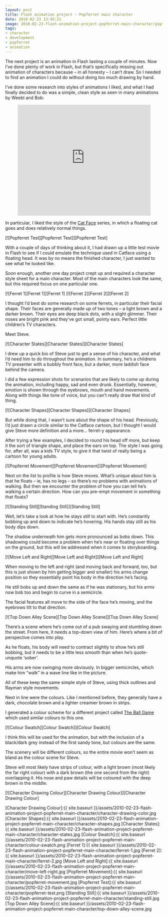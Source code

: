 ```yaml
---
layout: post
title: Flash animation project – Popferret main character
date: 2010-02-23 13:45:21
image: 2010-02-23-flash-animation-project-popferret-main-character/popferret-test.png
tags:
- character
- development
- popferret
- animation
---
```


The next project is an animation in Flash lasting a couple of minutes. Now I’ve done plenty of work in Flash, but that’s specifically missing out animation of characters because – in all honesty – I can’t draw. So I needed to find an animation I could do without doing too much drawing by hand. 

I’ve done some research into styles of animations I liked, and what I had finally decided to do was a simple, clean style as seen in many animations by Weebl and Bob:

<div style="padding-bottom: 0px; padding-left: 0px; width: 425px; padding-right: 0px; display: block; float: none; margin-left: auto; margin-right: auto; padding-top: 0px" id="scid:5737277B-5D6D-4f48-ABFC-DD9C333F4C5D:6b63778a-4ecf-4b3a-92ba-048ced72573f" class="wlWriterEditableSmartContent">
<div><object width="425" height="355"><param name="movie" value="http://www.youtube.com/v/4lRgKokBQbc&amp;hl=en" /><embed src="http://www.youtube.com/v/4lRgKokBQbc&amp;hl=en" type="application/x-shockwave-flash" width="425" height="355"></embed></object></div>
</div>

In particular, I liked the style of the [Cat Face][Cat Face] series, in which a floating cat goes and does relatively normal things.

[![Popferret Test][Popferret Test]][Popferret Test]

With a couple of days of thinking about it, I had drawn up a little test movie in Flash to see if I could emulate the technique used in Catface using a floating head. It was by no means the finished character, I just wanted to see what he looked like.

Soon enough, another one day project crept up and required a character style sheet for a main character. Most of the main characters look the same, but this required focus on one particular one.

[![Ferret 1][Ferret 1]][Ferret 1]
[![Ferret 2][Ferret 2]][Ferret 2]

I thought I’d best do some research on some ferrets, in particular their facial shape. Their faces are generally made up of two tones – a light brown and a darker brown. Their eyes are deep black dots, with a slight glimmer. Their noses are bright pink and they’ve got small, pointy ears. Perfect little children’s TV characters.

Meet Steve.

[![Character States][Character States]][Character States]

I drew up a quick bio of Steve just to get a sense of his character, and what I’d need him to do throughout the animation. In summary, he’s a childrens TV presenter with a bubbly front face, but a darker, more laddish face behind the camera.

I did a few expression shots for scenarios that are likely to come up during the animation, including happy, sad and even drunk. Essentially, however, emotion is shown through the eyebrows, mouth and hand movements. Along with things like tone of voice, but you can’t really draw that kind of thing.

[![Character Shapes][Character Shapes]][Character Shapes]

But while doing that, I wasn’t sure about the shape of his head. Previously, I’d just drawn a circle similar to the Catface cartoon, but I thought I would give Steve more definition and a more… ferret-y appearance. 

After trying a few examples, I decided to round his head off more, but keep it the sort of triangle shape, and place the ears on top. The style I was going for, after all, was a kids TV style, to give it that twist of really being a cartoon for young adults. 

[![Popferret Movement][Popferret Movement]][Popferret Movement]

Next on the list to profile is how Steve moves. What’s unique about him is that he floats – ie, has no legs – so there’s no problems with animations of walking. But then we encounter the problem of how you can tell he’s walking a certain direction. How can you pre-empt movement in something that floats?

[![Standing Still][Standing Still]][Standing Still]

Well, let’s take a look at how he stays still to start with. He’s constantly bobbing up and down to indicate he’s hovering. His hands stay still as his body dips down.

The shadow underneath him gets more pronounced as bobs down. This shadowing could become a problem when he’s near or floating over things on the ground, but this will be addressed when it comes to storyboarding.

[![Move Left and Right][Move Left and Right]][Move Left and Right]

When moving to the left and right (and moving back and forward, too, but this is just shown by him getting bigger and smaller) his arms change position so they essentially point his body in the direction he’s facing.

He still bobs up and down the same as if he was stationary, but his arms now bob too and begin to curve in a semicircle.

The facial features all move to the side of the face he’s moving, and the eyebrows tilt to that direction. 

[![Top Down Alley Scene][Top Down Alley Scene]][Top Down Alley Scene]

There’s a scene where he’s come out of a pub swaying and stumbling down the street. From here, it needs a top-down view of him. Here’s where a bit of perspective comes into play.

As he floats, his body will need to contract slightly to show he’s still bobbing, but it needs to be a little less smooth than when he’s quote-unquote ‘sober’. 

His arms are now swinging more obviously. In bigger semicircles, which make him “walk” in a wave line like in the picture. 

All of these keep the same simple style of Steve, using thick outlines and Rayman style movements.

Next in line were the colours. Like I mentioned before, they generally have a dark, chocolate brown and a lighter creamier brown in strips.

I generated a colour scheme for a different project called [The Ball Game][The Ball Game] which used similar colours to this one.

[![Colour Swatch][Colour Swatch]][Colour Swatch]

I think this will be used for the animation, but with the inclusion of a black/dark grey instead of the first sandy tone, but colours are the same.

The scenery will be different colours, so the entire movie won’t seem as bland as the colour scene for Steve.

Steve will most likely have strips of colour, with a light brown (most likely the far right colour) with a dark brown (the one second from the right) overlapping it. His nose and paw details will be coloured with the deep brown in the middle.

[![Character Drawing Colour][Character Drawing Colour]][Character Drawing Colour]

[Character Drawing Colour]:{{ site.baseurl }}/assets/2010-02-23-flash-animation-project-popferret-main-character/character-drawing-color.jpg
[Character Shapes]:{{ site.baseurl }}/assets/2010-02-23-flash-animation-project-popferret-main-character/character-shapes.jpg
[Character States]:{{ site.baseurl }}/assets/2010-02-23-flash-animation-project-popferret-main-character/character-states.jpg
[Colour Swatch]:{{ site.baseurl }}/assets/2010-02-23-flash-animation-project-popferret-main-character/colour-swatch.png
[Ferret 1]:{{ site.baseurl }}/assets/2010-02-23-flash-animation-project-popferret-main-character/ferret-1.jpg
[Ferret 2]:{{ site.baseurl }}/assets/2010-02-23-flash-animation-project-popferret-main-character/ferret-2.jpg
[Move Left and Right]:{{ site.baseurl }}/assets/2010-02-23-flash-animation-project-popferret-main-character/move-left-right.jpg
[Popferret Movement]:{{ site.baseurl }}/assets/2010-02-23-flash-animation-project-popferret-main-character/popferret-movement.jpg
[Popferret Test]:{{ site.baseurl }}/assets/2010-02-23-flash-animation-project-popferret-main-character/popferret-test.png
[Standing Still]:{{ site.baseurl }}/assets/2010-02-23-flash-animation-project-popferret-main-character/standing-still.jpg
[Top Down Alley Scene]:{{ site.baseurl }}/assets/2010-02-23-flash-animation-project-popferret-main-character/top-down-alley-scene.jpg

[The Ball Game]:http://www.raconteurblog.net/2009/10/the-ball-game-now-available-on-kongregate/
[Cat Face]:http://www.youtube.com/watch?v=dBQNQ6qzCA0